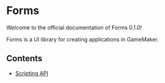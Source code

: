 # Forms

Welcome to the official documentation of Forms 0.1.0!

Forms is a UI library for creating applications in GameMaker.

## Contents

* [Scripting API](./ScriptingAPI.html)
